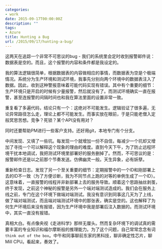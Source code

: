 ```yaml
---
categories:
- work
date: 2015-09-17T00:00:00Z
description: ""
tags:
- Azure
title: Hunting a Bug
url: /2015/09/17/hunting-a-bug/
---
```



这两天在追踪一个非常不可思议的bug - 我们的系统里会定时收到报警邮件说：
数据表是空的。而且，这个报警的内容和条件都是我设定的。

我的算法逻辑很简单，根据数据表的内容做相应的事情，而数据表为空是个极端
情况。系统分为生产环境和测试环境，我事先分别向两个环境中的数据表注入了
数据。因此，收到这种警报意味着可能代码实现有错误。其中有个重要的细节：
生产环境只是开启的时候有少量报警，然后就没有了。而测试环境确实一直在报
警，甚至连报警的间隔时间也和我在算法里面的设置非常一致。

重复看了多遍代码，结论只有一个：这绝对不可能发生。逻辑验证了很多遍，无
论异常路径怎么走，理论上都不可能发生。而事实放在眼前，于是只能老僧入定
般冥思苦想。竞争？死锁？某个API没有用对？

同时还要帮助PM进行一些客户支持。还好用git，本地专门有个分支。

中间发现、又填了一些坑。每发现一个就增加一份不自信，每减少一个坑却又增
加了寻找一个可以解释这个现象的理由的难度。直到今天下午，为了防止远程环
境干扰本地调试，我把测试环境里部署好的服务删掉了。然而，不可思议的是：
报警邮件还是以之前那个节奏发送。仿佛幽灵一般。天生异象，必有妖孽。

重新检查日志。发现了另一个至关重要的细节：定期报警中的一个ID和刚部署上
去的ID不一致（为了方便诊断，我为不同节点上跑的对等的单例生成了一个ID）。
这意味着，一直报警的线程并非新部署上去的服务导致。顺着这个思路抽丝剥茧，
终于发现，之前这个神秘的报警是另外一个端对端测试造成的。我们会在服务上
线之前，专门在这个环境下做端对端测试。我没有意识到同事这几天为了上线，
做了端对端测试，而且端对端测试环境中的那张表，确实是空的。这也解释了为
何生产环境后来没有报错，因为生产环境中我是部署后注入数据的。而测试环境
中，其实一直没有报错。

真相大白。有点像央视《走进科学》那样无厘头。然而复杂环境下的调试真的需
要丰富的专业知识和福尔摩斯般的推理能力。为了这个问题，自己常常念念有词
`think out of the box`。中午和同事聊前东家的黑科技，聊非确定性芯片，聊
Mill CPU。看起来，奏效了。

